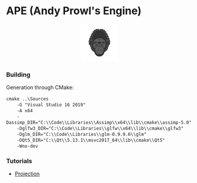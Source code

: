 # APE (Andy Prowl's Engine)

<div style="text-align:center">
    <img width="20%" src="Infrastructure/Documentation/docs/Main/Images/ApeLogo.png" />
</div>

### Building

Generation through CMake:

```
cmake ..\Sources
    -G "Visual Studio 16 2019"
    -A x64
    -Dassimp_DIR="C:\\Code\\Libraries\\Assimp\\x64\\lib\\cmake\\assimp-5.0"
    -Dglfw3_DIR="C:\\Code\\Libraries\\glfw\\x64\\lib\\cmake\\glfw3"
    -Dglm_DIR="C:\\Code\\Libraries\\glm-0.9.9.6\\glm"
    -DQt5_DIR="C:\\Qt\\5.13.1\\msvc2017_64\\lib\\cmake\\Qt5"
    -Wno-dev
```

### Tutorials

- [Projection](Infrastructure/Documentation/docs/Projection/Projection.md)